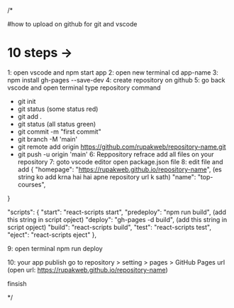 /*

#how to upload on github for git and vscode
# 10 steps ->
1: open vscode and npm start app
2: open new terminal cd app-name
3: npm install gh-pages --save-dev
4: create repository on github
5: go back vscode and open terminal type repository command 
  - git init
  - git status (some status red)
  - git add .
  - git status (all status green)
  - git commit -m "first commit"
  - git branch -M 'main'
  - git remote add origin https://github.com/rupakweb/repository-name.git
  - git push -u origin 'main'
6: Reppository refrace add all files on your repository
7: goto vscode editor open package.json file
8: edit file and add
  {
    "homepage": "https://rupakweb.github.io/repository-name",         (es string ko add krna hai hai apne repository url k sath)
    "name": "top-courses",

  }
  
  "scripts": {
    "start": "react-scripts start",
    "predeploy": "npm run build",             (add this string in script opject)
    "deploy": "gh-pages -d build",              (add this string in  script opject)
    "build": "react-scripts build",
    "test": "react-scripts test",
    "eject": "react-scripts eject"
  },

9: open terminal 
  npm run deploy

10: your app publish go to repository >  setting > pages > GitHub Pages url (open url: https://rupakweb.github.io/repository-name) 

finsish

*/
